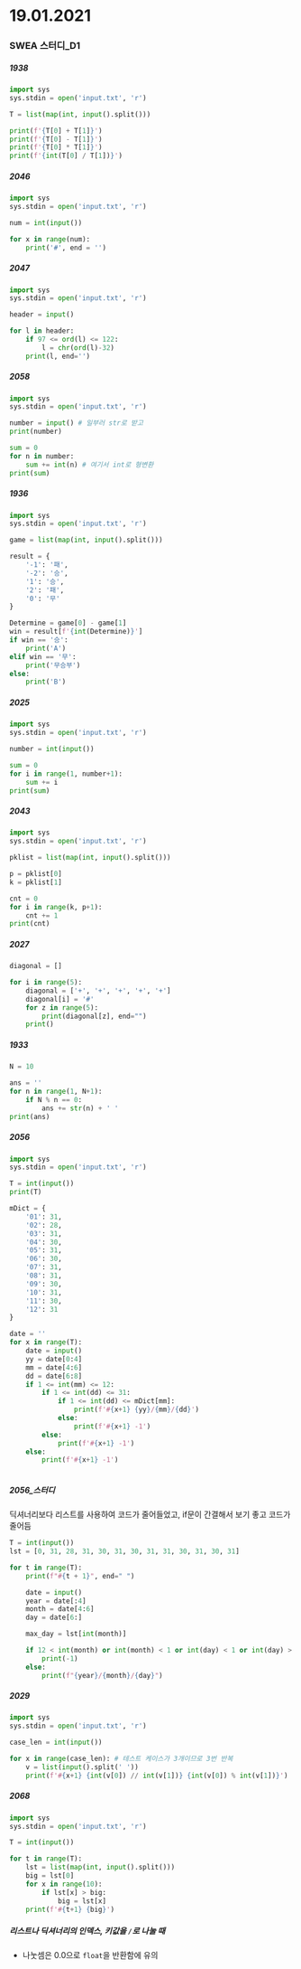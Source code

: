 



# 19.01.2021



### SWEA 스터디_D1

##### 1938

```python
import sys
sys.stdin = open('input.txt', 'r')

T = list(map(int, input().split()))

print(f'{T[0] + T[1]}')
print(f'{T[0] - T[1]}')
print(f'{T[0] * T[1]}')
print(f'{int(T[0] / T[1])}')
```



##### 2046

```python
import sys
sys.stdin = open('input.txt', 'r')

num = int(input())

for x in range(num):
    print('#', end = '')
```



##### 2047

```python
import sys
sys.stdin = open('input.txt', 'r')

header = input()

for l in header:
    if 97 <= ord(l) <= 122:
        l = chr(ord(l)-32)
    print(l, end='')
```



##### 2058

```python
import sys
sys.stdin = open('input.txt', 'r')

number = input() # 일부러 str로 받고
print(number)

sum = 0
for n in number:
    sum += int(n) # 여기서 int로 형변환
print(sum)
```



##### 1936

```python
import sys
sys.stdin = open('input.txt', 'r')

game = list(map(int, input().split()))

result = {
    '-1': '패',
    '-2': '승',
    '1': '승',
    '2': '패',
    '0': '무'
}

Determine = game[0] - game[1]
win = result[f'{int(Determine)}']
if win == '승':
    print('A')
elif win == '무':
    print('무승부')
else:
    print('B')
```



##### 2025

```python
import sys
sys.stdin = open('input.txt', 'r')

number = int(input())

sum = 0
for i in range(1, number+1):
    sum += i
print(sum)
```



##### 2043

```python
import sys
sys.stdin = open('input.txt', 'r')

pklist = list(map(int, input().split()))

p = pklist[0]
k = pklist[1]

cnt = 0
for i in range(k, p+1):
    cnt += 1
print(cnt)
```



##### 2027

```python
diagonal = []

for i in range(5):
    diagonal = ['+', '+', '+', '+', '+']
    diagonal[i] = '#'
    for z in range(5):
        print(diagonal[z], end="")
    print()
```



##### 1933

```python
N = 10

ans = ''
for n in range(1, N+1):
    if N % n == 0:
        ans += str(n) + ' '
print(ans)
```



##### 2056

```python
import sys
sys.stdin = open('input.txt', 'r')

T = int(input())
print(T)

mDict = {
    '01': 31,
    '02': 28,
    '03': 31,
    '04': 30,
    '05': 31,
    '06': 30,
    '07': 31,
    '08': 31,
    '09': 30,
    '10': 31,
    '11': 30,
    '12': 31
}

date = ''
for x in range(T):
    date = input()
    yy = date[0:4]
    mm = date[4:6]
    dd = date[6:8]
    if 1 <= int(mm) <= 12:
        if 1 <= int(dd) <= 31:
            if 1 <= int(dd) <= mDict[mm]:
                print(f'#{x+1} {yy}/{mm}/{dd}')
            else:
                print(f'#{x+1} -1')
        else:
            print(f'#{x+1} -1')
    else:
        print(f'#{x+1} -1')
    
```



##### 2056_스터디

딕셔너리보다 리스트를 사용하여 코드가 줄어들었고, if문이 간결해서 보기 좋고 코드가 줄어듬

```python
T = int(input())
lst = [0, 31, 28, 31, 30, 31, 30, 31, 31, 30, 31, 30, 31]

for t in range(T):
    print(f"#{t + 1}", end=" ")

    date = input()
    year = date[:4]
    month = date[4:6]
    day = date[6:]

    max_day = lst[int(month)]

    if 12 < int(month) or int(month) < 1 or int(day) < 1 or int(day) > max_day:
        print(-1)
    else:
        print(f"{year}/{month}/{day}")
```



##### 2029

```python
import sys
sys.stdin = open('input.txt', 'r')

case_len = int(input())

for x in range(case_len): # 테스트 케이스가 3개이므로 3번 반복
    v = list(input().split(' '))
    print(f'#{x+1} {int(v[0]) // int(v[1])} {int(v[0]) % int(v[1])}')
```



##### 2068

```python
import sys
sys.stdin = open('input.txt', 'r')

T = int(input())

for t in range(T):
    lst = list(map(int, input().split()))
    big = lst[0]
    for x in range(10):
        if lst[x] > big:
            big = lst[x]
    print(f'#{t+1} {big}')
```



##### 리스트나 딕셔너리의 인덱스, 키값을 `/`로 나눌 때

- 나눗셈은 0.0으로 `float`을 반환함에 유의